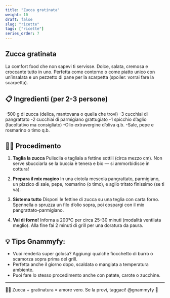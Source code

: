 ```yaml
---
title: "Zucca gratinata"
weight: 10
draft: false
slug: "ricette"
tags: ["ricette"]
series_order: 7
---
```


## Zucca gratinata
La comfort food che non sapevi ti servisse. Dolce, salata, cremosa e croccante tutto in uno. Perfetta come contorno o come piatto unico con un’insalata e un pezzetto di pane per la scarpetta (spoiler: vorrai fare la scarpetta).

## 📋 Ingredienti (per 2-3 persone)
-500 g di zucca (delica, mantovana o quella che trovi)
-3 cucchiai di pangrattato
-2 cucchiai di parmigiano grattugiato
-1 spicchio d’aglio (facoltativo ma consigliato)
-Olio extravergine d’oliva q.b.
-Sale, pepe e rosmarino o timo q.b.

## 👩‍🍳 Procedimento
1. **Taglia la zucca**
Puliscila e tagliala a fettine sottili (circa mezzo cm). Non serve sbucciarla se la buccia è tenera e bio — si ammorbidisce in cottura!

2. **Prepara il mix magico**
In una ciotola mescola pangrattato, parmigiano, un pizzico di sale, pepe, rosmarino (o timo), e aglio tritato finissimo (se ti va).

3. **Sistema tutto**
Disponi le fettine di zucca su una teglia con carta forno. Spennella o spruzza un filo d’olio sopra, poi cospargi con il mix pangrattato-parmigiano.

4. **Vai di forno!**
Inforna a 200°C per circa 25–30 minuti (modalità ventilata meglio). Alla fine fai 2 minuti di grill per una doratura da paura.

## 💡 Tips Gnammyfy:
- Vuoi renderla super golosa? Aggiungi qualche fiocchetto di burro o scamorza sopra prima del grill.
- Perfetta anche il giorno dopo, scaldata o mangiata a temperatura ambiente.
- Puoi fare lo stesso procedimento anche con patate, carote o zucchine.

---

🥕🔥 Zucca + gratinatura = amore vero. Se la provi, taggaci! @gnammyfy 🧡